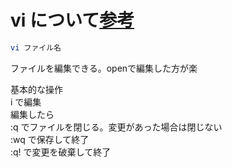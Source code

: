  
# vi について[参考](https://eng-entrance.com/linux-command-vi)
```sh
vi ファイル名
```
ファイルを編集できる。openで編集した方が楽  

基本的な操作  
i で編集  
編集したら  
:q でファイルを閉じる。変更があった場合は閉じない  
:wq で保存して終了  
:q! で変更を破棄して終了  
